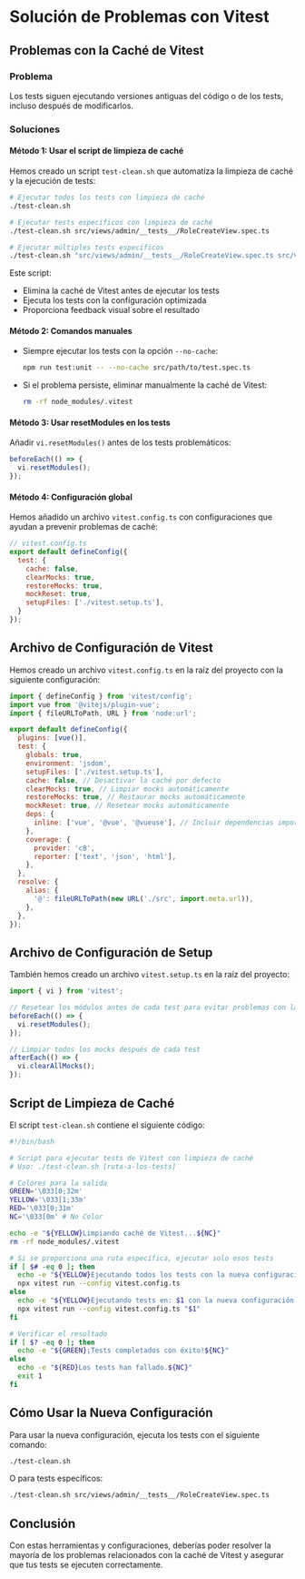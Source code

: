 # Solución de Problemas con Vitest

## Problemas con la Caché de Vitest

### Problema

Los tests siguen ejecutando versiones antiguas del código o de los tests, incluso después de modificarlos.

### Soluciones

#### Método 1: Usar el script de limpieza de caché

Hemos creado un script `test-clean.sh` que automatiza la limpieza de caché y la ejecución de tests:

```bash
# Ejecutar todos los tests con limpieza de caché
./test-clean.sh

# Ejecutar tests específicos con limpieza de caché
./test-clean.sh src/views/admin/__tests__/RoleCreateView.spec.ts

# Ejecutar múltiples tests específicos
./test-clean.sh "src/views/admin/__tests__/RoleCreateView.spec.ts src/views/admin/__tests__/RoleEditView.spec.ts"
```

Este script:
- Elimina la caché de Vitest antes de ejecutar los tests
- Ejecuta los tests con la configuración optimizada
- Proporciona feedback visual sobre el resultado

#### Método 2: Comandos manuales

- Siempre ejecutar los tests con la opción `--no-cache`:
  ```bash
  npm run test:unit -- --no-cache src/path/to/test.spec.ts
  ```
- Si el problema persiste, eliminar manualmente la caché de Vitest:
  ```bash
  rm -rf node_modules/.vitest
  ```

#### Método 3: Usar resetModules en los tests

Añadir `vi.resetModules()` antes de los tests problemáticos:

```javascript
beforeEach(() => {
  vi.resetModules();
});
```

#### Método 4: Configuración global

Hemos añadido un archivo `vitest.config.ts` con configuraciones que ayudan a prevenir problemas de caché:

```javascript
// vitest.config.ts
export default defineConfig({
  test: {
    cache: false,
    clearMocks: true,
    restoreMocks: true,
    mockReset: true,
    setupFiles: ['./vitest.setup.ts'],
  }
});
```

## Archivo de Configuración de Vitest

Hemos creado un archivo `vitest.config.ts` en la raíz del proyecto con la siguiente configuración:

```javascript
import { defineConfig } from 'vitest/config';
import vue from '@vitejs/plugin-vue';
import { fileURLToPath, URL } from 'node:url';

export default defineConfig({
  plugins: [vue()],
  test: {
    globals: true,
    environment: 'jsdom',
    setupFiles: ['./vitest.setup.ts'],
    cache: false, // Desactivar la caché por defecto
    clearMocks: true, // Limpiar mocks automáticamente
    restoreMocks: true, // Restaurar mocks automáticamente
    mockReset: true, // Resetear mocks automáticamente
    deps: {
      inline: ['vue', '@vue', '@vueuse'], // Incluir dependencias importantes
    },
    coverage: {
      provider: 'c8',
      reporter: ['text', 'json', 'html'],
    },
  },
  resolve: {
    alias: {
      '@': fileURLToPath(new URL('./src', import.meta.url)),
    },
  },
});
```

## Archivo de Configuración de Setup

También hemos creado un archivo `vitest.setup.ts` en la raíz del proyecto:

```javascript
import { vi } from 'vitest';

// Resetear los módulos antes de cada test para evitar problemas con la caché
beforeEach(() => {
  vi.resetModules();
});

// Limpiar todos los mocks después de cada test
afterEach(() => {
  vi.clearAllMocks();
});
```

## Script de Limpieza de Caché

El script `test-clean.sh` contiene el siguiente código:

```bash
#!/bin/bash

# Script para ejecutar tests de Vitest con limpieza de caché
# Uso: ./test-clean.sh [ruta-a-los-tests]

# Colores para la salida
GREEN='\033[0;32m'
YELLOW='\033[1;33m'
RED='\033[0;31m'
NC='\033[0m' # No Color

echo -e "${YELLOW}Limpiando caché de Vitest...${NC}"
rm -rf node_modules/.vitest

# Si se proporciona una ruta específica, ejecutar solo esos tests
if [ $# -eq 0 ]; then
  echo -e "${YELLOW}Ejecutando todos los tests con la nueva configuración...${NC}"
  npx vitest run --config vitest.config.ts
else
  echo -e "${YELLOW}Ejecutando tests en: $1 con la nueva configuración...${NC}"
  npx vitest run --config vitest.config.ts "$1"
fi

# Verificar el resultado
if [ $? -eq 0 ]; then
  echo -e "${GREEN}¡Tests completados con éxito!${NC}"
else
  echo -e "${RED}Los tests han fallado.${NC}"
  exit 1
fi
```

## Cómo Usar la Nueva Configuración

Para usar la nueva configuración, ejecuta los tests con el siguiente comando:

```bash
./test-clean.sh
```

O para tests específicos:

```bash
./test-clean.sh src/views/admin/__tests__/RoleCreateView.spec.ts
```

## Conclusión

Con estas herramientas y configuraciones, deberías poder resolver la mayoría de los problemas relacionados con la caché de Vitest y asegurar que tus tests se ejecuten correctamente.
